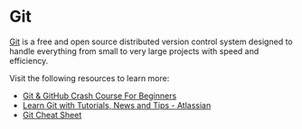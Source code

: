 # Git

[Git](https://git-scm.com/) is a free and open source distributed version control system designed to handle everything from small to very large projects with speed and efficiency.

Visit the following resources to learn more:

- [Git & GitHub Crash Course For Beginners](https://www.youtube.com/watch?v=SWYqp7iY_Tc)
- [Learn Git with Tutorials, News and Tips - Atlassian](https://www.atlassian.com/git)
- [Git Cheat Sheet](https://cs.fyi/guide/git-cheatsheet)
